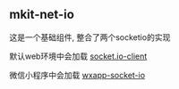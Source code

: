 mkit-net-io
-----------

这是一个基础组件, 整合了两个socketio的实现

默认web环境中会加载 [socket.io-client](https://github.com/Automattic/socket.io-client)

微信小程序中会加载 [wxapp-socket-io](https://github.com/fanweixiao/wxapp-socket-io)


